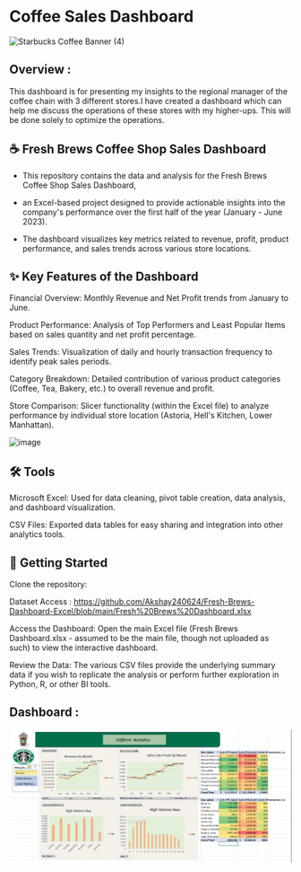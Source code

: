# Coffee Sales Dashboard
![Starbucks  Coffee Banner (4)](https://images1.loopnet.com/i2/_QQYE08PhmSR82vHWz77uUeohlkg5nP5IauoFvlcy3k/110/1000-S-Broad-St-Brooksville-FL-Building-Photo-1-Large.jpg)

## Overview : 
This dashboard is for presenting my insights to the regional manager of the coffee chain with 3 different stores.I have created a dashboard which can help me discuss the operations of these stores with my higher-ups. This will be done solely to optimize the operations.


## ☕ Fresh Brews Coffee Shop Sales Dashboard
- This repository contains the data and analysis for the Fresh Brews Coffee Shop Sales Dashboard,
- an Excel-based project designed to provide actionable insights into the company's performance over the first half of the year (January - June 2023).

- The dashboard visualizes key metrics related to revenue, profit, product performance, and sales trends across various store locations.

## ✨ Key Features of the Dashboard
Financial Overview: Monthly Revenue and Net Profit trends from January to June.

Product Performance: Analysis of Top Performers and Least Popular Items based on sales quantity and net profit percentage.

Sales Trends: Visualization of daily and hourly transaction frequency to identify peak sales periods.

Category Breakdown: Detailed contribution of various product categories (Coffee, Tea, Bakery, etc.) to overall revenue and profit.

Store Comparison: Slicer functionality (within the Excel file) to analyze performance by individual store location (Astoria, Hell's Kitchen, Lower Manhattan).

![image](https://github.com/user-attachments/assets/16df1cba-d0fe-4dba-a1a9-e1e330c58dbf)


## 🛠️ Tools

Microsoft Excel: Used for data cleaning, pivot table creation, data analysis, and dashboard visualization.

CSV Files: Exported data tables for easy sharing and integration into other analytics tools.

## 🚀 Getting Started

Clone the repository:

Dataset Access : https://github.com/Akshay240624/Fresh-Brews-Dashboard-Excel/blob/main/Fresh%20Brews%20Dashboard.xlsx

Access the Dashboard: Open the main Excel file (Fresh Brews Dashboard.xlsx - assumed to be the main file, though not uploaded as such) to view the interactive dashboard.

Review the Data: The various CSV files provide the underlying summary data if you wish to replicate the analysis or perform further exploration in Python, R, or other BI tools.

## Dashboard :
![Dashboard](https://github.com/Akshay240624/Fresh-Brews-Dashboard-Excel/blob/main/Fresh%20Brews%20Dashboard.png)

